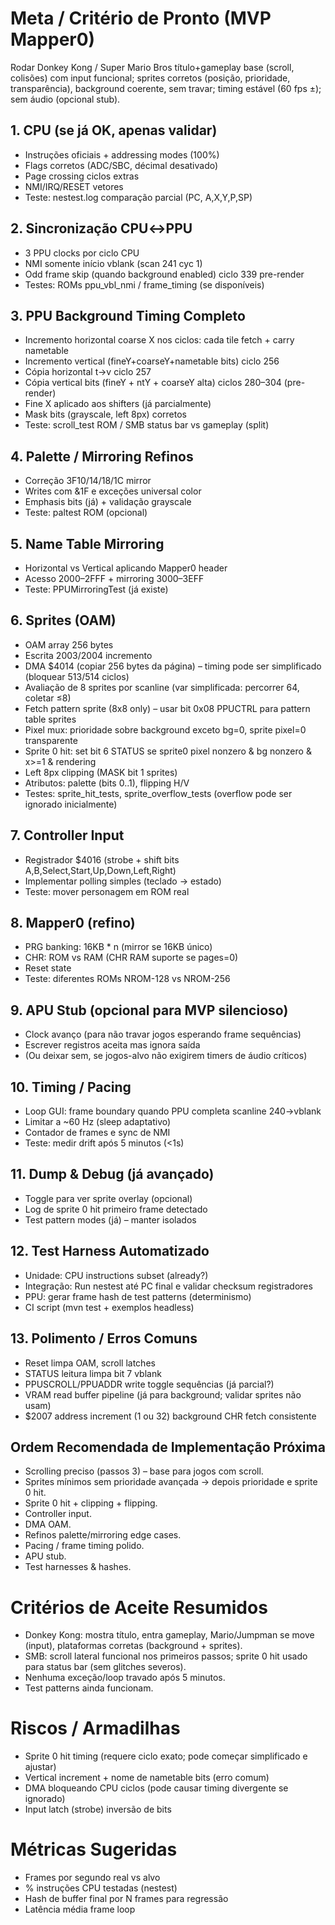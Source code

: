 # Meta / Critério de Pronto (MVP Mapper0)
Rodar Donkey Kong / Super Mario Bros título+gameplay base (scroll, colisões) com input funcional; sprites corretos (posição, prioridade, transparência), background coerente, sem travar; timing estável (60 fps ±); sem áudio (opcional stub).

## 1. CPU (se já OK, apenas validar)
- Instruções oficiais + addressing modes (100%)
- Flags corretos (ADC/SBC, décimal desativado)
- Page crossing ciclos extras
- NMI/IRQ/RESET vetores
- Teste: nestest.log comparação parcial (PC, A,X,Y,P,SP)

## 2. Sincronização CPU↔PPU
- 3 PPU clocks por ciclo CPU
- NMI somente início vblank (scan 241 cyc 1)
- Odd frame skip (quando background enabled) ciclo 339 pre-render
- Testes: ROMs ppu_vbl_nmi / frame_timing (se disponíveis)

## 3. PPU Background Timing Completo
- Incremento horizontal coarse X nos ciclos: cada tile fetch + carry nametable
- Incremento vertical (fineY+coarseY+nametable bits) ciclo 256
- Cópia horizontal t->v ciclo 257
- Cópia vertical bits (fineY + ntY + coarseY alta) ciclos 280–304 (pre-render)
- Fine X aplicado aos shifters (já parcialmente)
- Mask bits (grayscale, left 8px) corretos
- Teste: scroll_test ROM / SMB status bar vs gameplay (split)

## 4. Palette / Mirroring Refinos
- Correção 3F10/14/18/1C mirror
- Writes com &1F e exceções universal color
- Emphasis bits (já) + validação grayscale
- Teste: paltest ROM (opcional)

## 5. Name Table Mirroring
- Horizontal vs Vertical aplicando Mapper0 header
- Acesso $2000–$2FFF + mirroring $3000–$3EFF
- Teste: PPUMirroringTest (já existe)

## 6. Sprites (OAM)
- OAM array 256 bytes
- Escrita $2003/$2004 incremento
- DMA $4014 (copiar 256 bytes da página) – timing pode ser simplificado (bloquear 513/514 ciclos)
- Avaliação de 8 sprites por scanline (var simplificada: percorrer 64, coletar ≤8)
- Fetch pattern sprite (8x8 only) – usar bit 0x08 PPUCTRL para pattern table sprites
- Pixel mux: prioridade sobre background exceto bg=0, sprite pixel=0 transparente
- Sprite 0 hit: set bit 6 STATUS se sprite0 pixel nonzero & bg nonzero & x>=1 & rendering
- Left 8px clipping (MASK bit 1 sprites)
- Atributos: palette (bits 0..1), flipping H/V
- Testes: sprite_hit_tests, sprite_overflow_tests (overflow pode ser ignorado inicialmente)

## 7. Controller Input
- Registrador $4016 (strobe + shift bits A,B,Select,Start,Up,Down,Left,Right)
- Implementar polling simples (teclado → estado)
- Teste: mover personagem em ROM real

## 8. Mapper0 (refino)
- PRG banking: 16KB * n (mirror se 16KB único)
- CHR: ROM vs RAM (CHR RAM suporte se pages=0)
- Reset state
- Teste: diferentes ROMs NROM-128 vs NROM-256

## 9. APU Stub (opcional para MVP silencioso)
- Clock avanço (para não travar jogos esperando frame sequências)
- Escrever registros aceita mas ignora saída
- (Ou deixar sem, se jogos-alvo não exigirem timers de áudio críticos)

## 10. Timing / Pacing
- Loop GUI: frame boundary quando PPU completa scanline 240→vblank
- Limitar a ~60 Hz (sleep adaptativo)
- Contador de frames e sync de NMI
- Teste: medir drift após 5 minutos (<1s)

## 11. Dump & Debug (já avançado)
 - Toggle para ver sprite overlay (opcional)
 - Log de sprite 0 hit primeiro frame detectado
 - Test pattern modes (já) – manter isolados

## 12. Test Harness Automatizado
- Unidade: CPU instructions subset (already?)
- Integração: Run nestest até PC final e validar checksum registradores
- PPU: gerar frame hash de test patterns (determinismo)
- CI script (mvn test + exemplos headless)

## 13. Polimento / Erros Comuns
- Reset limpa OAM, scroll latches
- STATUS leitura limpa bit 7 vblank
- PPUSCROLL/PPUADDR write toggle sequências (já parcial?)
- VRAM read buffer pipeline (já para background; validar sprites não usam)
- $2007 address increment (1 ou 32) background CHR fetch consistente

## Ordem Recomendada de Implementação Próxima

- Scrolling preciso (passos 3) – base para jogos com scroll.
- Sprites mínimos sem prioridade avançada → depois prioridade e sprite 0 hit.
- Sprite 0 hit + clipping + flipping.
- Controller input.
- DMA OAM.
- Refinos palette/mirroring edge cases.
- Pacing / frame timing polido.
- APU stub.
- Test harnesses & hashes.


# Critérios de Aceite Resumidos

- Donkey Kong: mostra título, entra gameplay, Mario/Jumpman se move (input), plataformas corretas (background + sprites).
- SMB: scroll lateral funcional nos primeiros passos; sprite 0 hit usado para status bar (sem glitches severos).
- Nenhuma exceção/loop travado após 5 minutos.
- Test patterns ainda funcionam.

# Riscos / Armadilhas

- Sprite 0 hit timing (requere ciclo exato; pode começar simplificado e ajustar)
- Vertical increment + nome de nametable bits (erro comum)
- DMA bloqueando CPU ciclos (pode causar timing divergente se ignorado)
- Input latch (strobe) inversão de bits

# Métricas Sugeridas
- Frames por segundo real vs alvo
- % instruções CPU testadas (nestest)
- Hash de buffer final por N frames para regressão
- Latência média frame loop